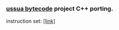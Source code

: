 ### [ussua bytecode](https://github.com/yulmwu/ussua) project C++ porting.

instruction set: [[link]](https://yulmwu.github.io/uswua-bytecode-instruction-set)
